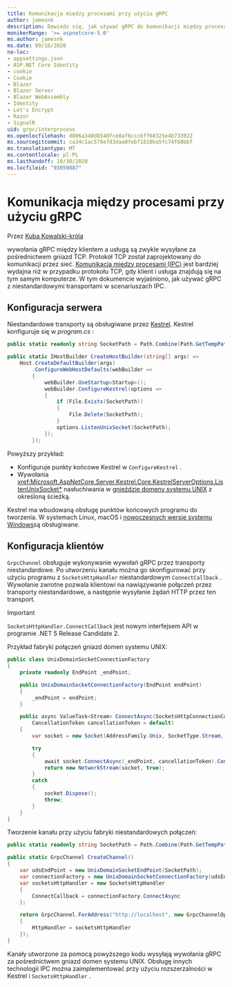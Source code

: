 ```yaml
---
title: Komunikacja między procesami przy użyciu gRPC
author: jamesnk
description: Dowiedz się, jak używać gRPC do komunikacji między procesami.
monikerRange: '>= aspnetcore-5.0'
ms.author: jamesnk
ms.date: 09/16/2020
no-loc:
- appsettings.json
- ASP.NET Core Identity
- cookie
- Cookie
- Blazor
- Blazor Server
- Blazor WebAssembly
- Identity
- Let's Encrypt
- Razor
- SignalR
uid: grpc/interprocess
ms.openlocfilehash: d806a340d8540fce8af6ccc6ff68325e4b733922
ms.sourcegitcommit: ca34c1ac578e7d3daa0febf1810ba5fc74f60bbf
ms.translationtype: MT
ms.contentlocale: pl-PL
ms.lasthandoff: 10/30/2020
ms.locfileid: "93059887"
---
```

# <a name="inter-process-communication-with-grpc"></a>Komunikacja między procesami przy użyciu gRPC

Przez [Kuba Kowalski-króla](https://twitter.com/jamesnk)

wywołania gRPC między klientem a usługą są zwykle wysyłane za pośrednictwem gniazd TCP. Protokół TCP został zaprojektowany do komunikacji przez sieć. [Komunikacja między procesami (IPC)](https://wikipedia.org/wiki/Inter-process_communication) jest bardziej wydajna niż w przypadku protokołu TCP, gdy klient i usługa znajdują się na tym samym komputerze. W tym dokumencie wyjaśniono, jak używać gRPC z niestandardowymi transportami w scenariuszach IPC.

## <a name="server-configuration"></a>Konfiguracja serwera

Niestandardowe transporty są obsługiwane przez [Kestrel](xref:fundamentals/servers/kestrel). Kestrel konfiguruje się w *program.cs* :

```csharp
public static readonly string SocketPath = Path.Combine(Path.GetTempPath(), "socket.tmp");

public static IHostBuilder CreateHostBuilder(string[] args) =>
    Host.CreateDefaultBuilder(args)
        .ConfigureWebHostDefaults(webBuilder =>
        {
            webBuilder.UseStartup<Startup>();
            webBuilder.ConfigureKestrel(options =>
            {
                if (File.Exists(SocketPath))
                {
                    File.Delete(SocketPath);
                }
                options.ListenUnixSocket(SocketPath);
            });
        });
```

Powyższy przykład:

* Konfiguruje punkty końcowe Kestrel w `ConfigureKestrel` .
* Wywołania <xref:Microsoft.AspNetCore.Server.Kestrel.Core.KestrelServerOptions.ListenUnixSocket*> nasłuchiwania w [gnieździe domeny systemu UNIX](https://wikipedia.org/wiki/Unix_domain_socket) z określoną ścieżką.

Kestrel ma wbudowaną obsługę punktów końcowych programu do tworzenia. W systemach Linux, macOS i [nowoczesnych wersje systemu Windows](https://devblogs.microsoft.com/commandline/af_unix-comes-to-windows/)są obsługiwane.

## <a name="client-configuration"></a>Konfiguracja klientów

`GrpcChannel` obsługuje wykonywanie wywołań gRPC przez transporty niestandardowe. Po utworzeniu kanału można go skonfigurować przy użyciu programu z `SocketsHttpHandler` niestandardowym `ConnectCallback` . Wywołanie zwrotne pozwala klientowi na nawiązywanie połączeń przez transporty niestandardowe, a następnie wysyłanie żądań HTTP przez ten transport.

> [!IMPORTANT]
> `SocketsHttpHandler.ConnectCallback` jest nowym interfejsem API w programie .NET 5 Release Candidate 2.

Przykład fabryki połączeń gniazd domen systemu UNIX:

```csharp
public class UnixDomainSocketConnectionFactory
{
    private readonly EndPoint _endPoint;

    public UnixDomainSocketConnectionFactory(EndPoint endPoint)
    {
        _endPoint = endPoint;
    }

    public async ValueTask<Stream> ConnectAsync(SocketsHttpConnectionContext _,
        CancellationToken cancellationToken = default)
    {
        var socket = new Socket(AddressFamily.Unix, SocketType.Stream, ProtocolType.Unspecified);

        try
        {
            await socket.ConnectAsync(_endPoint, cancellationToken).ConfigureAwait(false);
            return new NetworkStream(socket, true);
        }
        catch
        {
            socket.Dispose();
            throw;
        }
    }
}
```

Tworzenie kanału przy użyciu fabryki niestandardowych połączeń:

```csharp
public static readonly string SocketPath = Path.Combine(Path.GetTempPath(), "socket.tmp");

public static GrpcChannel CreateChannel()
{
    var udsEndPoint = new UnixDomainSocketEndPoint(SocketPath);
    var connectionFactory = new UnixDomainSocketConnectionFactory(udsEndPoint);
    var socketsHttpHandler = new SocketsHttpHandler
    {
        ConnectCallback = connectionFactory.ConnectAsync
    };

    return GrpcChannel.ForAddress("http://localhost", new GrpcChannelOptions
    {
        HttpHandler = socketsHttpHandler
    });
}
```

Kanały utworzone za pomocą powyższego kodu wysyłają wywołania gRPC za pośrednictwem gniazd domen systemu UNIX. Obsługę innych technologii IPC można zaimplementować przy użyciu rozszerzalności w Kestrel i `SocketsHttpHandler` .
